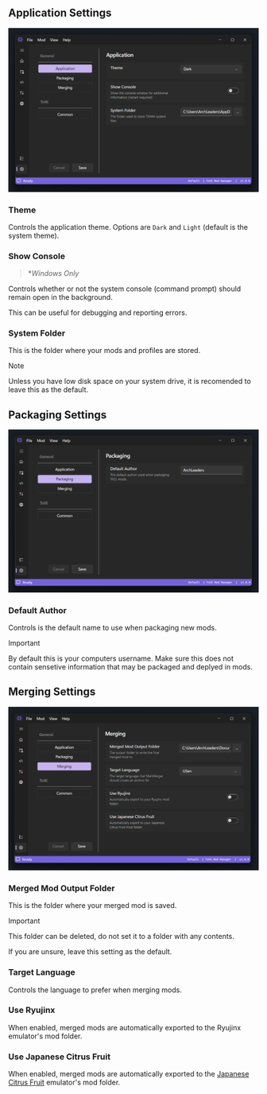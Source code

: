## Application Settings

<p>
    <img width="550" src="./images/Settings_General_Application.png">
</p>

### Theme

Controls the application theme. Options are `Dark` and `Light` (default is the system theme).

### Show Console

> \**Windows Only*

Controls whether or not the system console (command prompt) should remain open in the background.

This can be useful for debugging and reporting errors.

### System Folder

This is the folder where your mods and profiles are stored.

> [!NOTE]
> Unless you have low disk space on your system drive, it is recomended to leave this as the default.

## Packaging Settings

<p>
    <img width="550" src="./images/Settings_General_Packaging.png">
</p>

### Default Author

Controls is the default name to use when packaging new mods.

> [!IMPORTANT]
> By default this is your computers username. Make sure this does not contain sensetive information that may be packaged and deplyed in mods.

## Merging Settings

<p>
    <img width="550" src="./images/Settings_General_Merging.png">
</p>

### Merged Mod Output Folder

This is the folder where your merged mod is saved.

> [!IMPORTANT]
> This folder can be deleted, do not set it to a folder with any contents.
>
> If you are unsure, leave this setting as the default.

### Target Language

Controls the language to prefer when merging mods.

### Use Ryujinx

When enabled, merged mods are automatically exported to the Ryujinx emulator's mod folder.

### Use Japanese Citrus Fruit

When enabled, merged mods are automatically exported to the [Japanese Citrus Fruit](https://www.google.com/search?q=japanese+citrus+fruit) emulator's mod folder.
